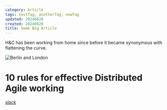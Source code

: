 ```yaml
---
category: Article
tags: testTag, anotherTag, newTag
updated: 20240620
created: 20240620
title: Some Big Article
---
```


H&C has been working from home since before it became synonymous with flattening the curve. 

![Berlin and London](/berlin.png)


# 10 rules for effective Distributed Agile working
 [slack](https://slack.com/intl/en-gb/?eu_nc=1)